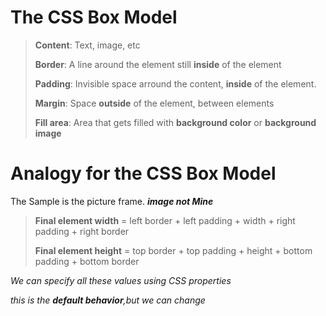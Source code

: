 # The CSS Box Model

>**Content**: Text, image, etc
>
>**Border**: A line around the element still **inside** of the element
>
>**Padding**: Invisible space arround the content, **inside** of the element.
>
>**Margin**: Space **outside** of the element, between elements
>
>**Fill area**: Area that gets filled with **background color** or **background image**

# Analogy for the CSS Box Model
The Sample is the picture frame. ***image not Mine***

>
>**Final element width** = left border + left padding + width + right padding + right border
>
>**Final element height** = top border + top padding + height + bottom padding + bottom border
>
*We can specify all these values using CSS properties*
>
*this is the **default behavior**,but we can change*